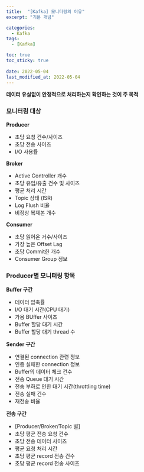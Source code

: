 ```yaml
---
title:  "[Kafka] 모니터링의 이유"
excerpt: "기본 개념"

categories:
  - Kafka
tags:
  - [Kafka]

toc: true
toc_sticky: true
 
date: 2022-05-04
last_modified_at: 2022-05-04
---
```

**데이터 유실없이 안정적으로 처리하는지 확인하는 것이 주 목적**

### 모니터링 대상
**Producer**
- 초당 요청 건수/사이즈
- 초당 전송 사이즈
- I/O 사용률

**Broker**
- Active Controller 개수
- 초당 유입/유출 건수 및 사이즈
- 평균 처리 시간
- Topic 상태 (ISR)
- Log Flush 비율
- 비정상 복제본 개수

**Consumer**
- 초당 읽어온 거수/사이즈
- 가장 높은 Offset Lag
- 초당 Commit한 개수
- Consumer Group 정보


### Producer별 모니터링 항목
**Buffer 구간**
- 데이터 압축률
- I/O 대기 시간(CPU 대기)
- 가용 BUffer 사이즈
- Buffer 할당 대기 시간
- Buffer 할당 대기 thread 수

**Sender 구간**
- 연결된 connection 관련 정보
- 인증 실패한 connection 정보
- Buffer의 데이터 체크 건수
- 전송 Queue 대기 시간
- 전송 부하로 인한 대기 시간(throttling time)
- 전송 실패 건수
- 재전송 비율

**전송 구간**
- [Producer/Broker/Topic 별]
- 초당 평균 전송 요청 건수
- 초당 전송 데이터 사이즈
- 평균 요청 처리 시간
- 초당 평균 record 전송 건수
- 초당 평균 record 전송 사이즈